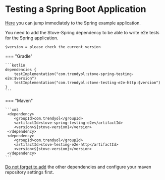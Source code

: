 # Testing a Spring Boot Application

[Here](https://github.com/Trendyol/stove/tree/main/examples/spring-example) you can jump immediately to the Spring example application.

You need to add the Stove-Spring dependency to be able to write e2e tests for the Spring application.

`$version = please check the current version`

=== "Gradle"

    ```kotlin
    dependencies {
        testImplementation("com.trendyol:stove-spring-testing-e2e:$version")
        testImplementation("com.trendyol:stove-testing-e2e-http:$version")
    }
    ```

=== "Maven"

    ```xml
     <dependency>
        <groupId>com.trendyol</groupId>
        <artifactId>stove-spring-testing-e2e</artifactId>
        <version>${stove-version}</version>
     </dependency>
     <dependency>
        <groupId>com.trendyol</groupId>
        <artifactId>stove-testing-e2e-http</artifactId>
        <version>${stove-version}</version>
     </dependency>
    ```

[Do not forget to add](../../../index.md#how-to-get) the other dependencies and configure your maven repository settings first.
